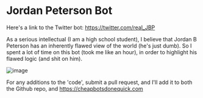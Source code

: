 # Jordan Peterson Bot

Here's a link to the Twitter bot: https://twitter.com/real_JBP

As a serious intellectual (I am a high school student), I believe that Jordan B Peterson has an inherently flawed view of the world (he's just dumb). So I spent a lot of time on this bot (took me like an hour), in order to highlight his flawed logic (and shit on him). 

![image](https://user-images.githubusercontent.com/70523246/182074484-123c9764-89a0-4a51-8d60-5c9c92cb37af.png)


For any additions to the 'code', submit a pull request, and I'll add it to both the Github repo, and https://cheapbotsdonequick.com
